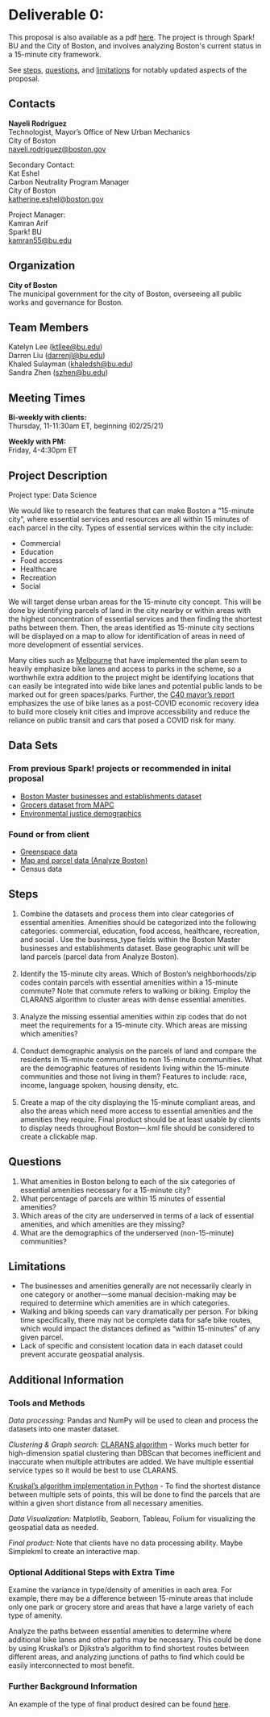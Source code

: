 # Deliverable 0: 

This proposal is also available as a pdf [here]('d0_revisedProposal.pdf').  The project is through Spark! BU and the City of Boston, and involves analyzing Boston's current status in a 15-minute city framework.

See <a href='#steps'>steps</a>, <a href='#questions'>questions</a>, and <a href='#limitations'>limitations</a> for notably updated aspects of the proposal.

## Contacts

**Nayeli Rodriguez**<br>
Technologist, Mayor’s Office of New Urban Mechanics<br>
City of Boston<br>
nayeli.rodriguez@boston.gov

Secondary Contact:<br>
Kat Eshel<br>
Carbon Neutrality Program Manager<br>
City of Boston<br>
katherine.eshel@boston.gov

Project Manager:<br>
Kamran Arif<br>
Spark! BU<br>
kamran55@bu.edu

## Organization

**City of Boston**<br>
The municipal government for the city of Boston, overseeing all public works and governance for Boston.

## Team Members

Katelyn Lee (ktllee@bu.edu)<br>
Darren Liu (darrenjl@bu.edu)<br>
Khaled Sulayman (khaledsh@bu.edu)<br>
Sandra Zhen (szhen@bu.edu)

## Meeting Times

**Bi-weekly with clients:**<br>
Thursday, 11-11:30am ET, beginning (02/25/21)

**Weekly with PM:**<br>
Friday, 4-4:30pm ET


## Project Description

Project type: Data Science

We would like to research the features that can make Boston a “15-minute city”, where essential services and resources are all within 15 minutes of each parcel in the city. Types of essential services within the city include:
<ul>
<li>Commercial</li>
<li>Education</li>
<li>Food access</li>
<li>Healthcare</li>
<li>Recreation</li>
<li>Social</li>
</ul>

We will target dense urban areas for the 15-minute city concept.  This will be done by identifying parcels of land in the city nearby or within areas with the highest concentration of essential services and then finding the shortest paths between them.  Then, the areas identified as 15-minute city sections will be displayed on a map to allow for identification of areas in need of more development of essential services.

Many cities such as [Melbourne](https://www.planning.vic.gov.au/__data/assets/pdf_file/0033/487509/Living-Locally-20MN-in-Greenfield-Growth-Areas.pdf) that have implemented the plan seem to heavily emphasize bike lanes and access to parks in the scheme, so a worthwhile extra addition to the project might be identifying locations that can easily be integrated into wide bike lanes and potential public lands to be marked out for green spaces/parks. Further, the [C40 mayor’s report](https://www.c40.org/other/agenda-for-a-green-and-just-recovery) emphasizes the use of bike lanes as a post-COVID economic recovery idea to build more closely knit cities and improve accessibility and reduce the reliance on public transit and cars that posed a COVID risk for many.

## Data Sets

### From previous Spark! projects or recommended in inital proposal
<ul>
	<li><a href='https://github.com/BU-Spark/BPDA-City-Business-Mapping/blob/master/data'>Boston Master businesses and establishments dataset</a></li>
	<li><a href='https://www.mapc.org/resource-library/food-systems-data/'>Grocers dataset from MAPC</a></li>
	<li><a href='http://maps.massgis.state.ma.us/map_ol/ej.php'>Environmental justice demographics</a></li>
</ul>

### Found or from client
<ul>
	<li><a href='https://data.boston.gov/dataset/open-space1'>Greenspace data</a></li>
	<li><a href='https://data.boston.gov/'>Map and parcel data (Analyze Boston)</a></li>
	<li>Census data</li>
</ul>

## <a name="steps">Steps</a>

<ol>
	<li>Combine the datasets and process them into clear categories of essential amenities.  Amenities should be categorized into the following categories: commercial, education, food access, healthcare, recreation, and social . Use the business_type fields within the Boston Master businesses and establishments dataset. Base geographic unit will be land parcels (parcel data from Analyze Boston).</li><br>
	<li>Identify the 15-minute city areas.  Which of Boston’s neighborhoods/zip codes contain parcels with essential amenities within a 15-minute commute? Note that commute refers to walking or biking.  Employ the CLARANS algorithm to cluster areas with dense essential amenities.</li><br>
	<li>Analyze the missing essential amenities within zip codes that do not meet the requirements for a 15-minute city.  Which areas are missing which amenities?</li><br>
	<li>Conduct demographic analysis on the parcels of land and compare the residents in 15-minute communities to non 15-minute communities. What are the demographic features of residents living within the 15-minute communities and those not living in them? Features to include: race, income, language spoken, housing density, etc.</li><br>
	<li>Create a map of the city displaying the 15-minute compliant areas, and also the areas which need more access to essential amenities and the amenities they require.  Final product should be at least usable by clients to display needs throughout Boston—.kml file should be considered to create a clickable map.</li>
</ol>

## <a name="questions">Questions</a>

<ol>
	<li>What amenities in Boston belong to each of the six categories of essential amenities necessary for a 15-minute city?</li>
	<li>What percentage of parcels are within 15 minutes of essential amenities?</li>
	<li>Which areas of the city are underserved in terms of a lack of essential amenities, and which amenities are they missing?</li>
	<li>What are the demographics of the underserved (non-15-minute) communities?</li>
</ol>


## <a name="limitations">Limitations</a>

<ul>
	<li>The businesses and amenities generally are not necessarily clearly in one category or another—some manual decision-making may be required to determine which amenities are in which categories.</li>
	<li>Walking and biking speeds can vary dramatically per person.  For biking time specifically, there may not be complete data for safe bike routes, which would impact the distances defined as “within 15-minutes” of any given parcel.</li>
	<li>Lack of specific and consistent location data in each dataset could prevent accurate geospatial analysis.</li>
</ul>

## Additional Information

### Tools and Methods
*Data processing:*
Pandas and NumPy will be used to clean and process the datasets into one master dataset.

*Clustering & Graph search:*
[CLARANS algorithm](https://pyclustering.github.io/docs/0.9.0/html/d6/d42/classpyclustering_1_1cluster_1_1clarans_1_1clarans.html) -  Works much better for high-dimension spatial clustering than DBScan that becomes inefficient and inaccurate when multiple attributes are added. We have multiple essential service types so it would be best to use CLARANS. 

[Kruskal’s algorithm implementation in Python](https://www.geeksforgeeks.org/kruskals-minimum-spanning-tree-algorithm-greedy-algo-2/) - To find the shortest distance between multiple sets of points, this will be done to find the parcels that are within a given short distance from all necessary amenities.

*Data Visualization:*
Matplotlib, Seaborn, Tableau, Folium for visualizing the geospatial data as needed.

*Final product:*
Note that clients have no data processing ability.  Maybe Simplekml to create an interactive map.  

### Optional Additional Steps with Extra Time
Examine the variance in type/density of amenities in each area.  For example, there may be a difference between 15-minute areas that include only one park or grocery store and areas that have a large variety of each type of amenity.

Analyze the paths between essential amenities to determine where additional bike lanes and other paths may be necessary.  This could be done by using Kruskal’s or Djikstra’s algorithm to find shortest routes between different areas, and analyzing junctions of paths to find which could be easily interconnected to most benefit.

### Further Background Information
An example of the type of final product desired can be found [here](https://app.developer.here.com/15-min-city-map/).
















